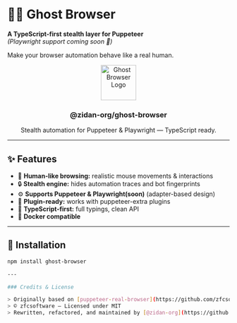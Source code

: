 # 🕵️‍♂️ Ghost Browser

**A TypeScript-first stealth layer for Puppeteer**  
*(Playwright support coming soon 👀)*  

Make your browser automation behave like a real human.


<p align="center">
  <a href="https://github.com/zidan-org/ghost-browser">
    <img src="https://github.com/zidan-org.png" alt="Ghost Browser Logo" width="80" height="80" />
  </a>
  <h3 align="center">@zidan-org/ghost-browser</h3>
  <p align="center">
    Stealth automation for Puppeteer & Playwright — TypeScript ready.
  </p>
</p>

---

## ✨ Features
- 🧠 **Human-like browsing:** realistic mouse movements & interactions  
- 🔒 **Stealth engine:** hides automation traces and bot fingerprints  
- ⚙️ **Supports Puppeteer & Playwright(soon)** (adapter-based design)  
- 🧩 **Plugin-ready:** works with puppeteer-extra plugins  
- 📘 **TypeScript-first:** full typings, clean API  
- 🐳 **Docker compatible**

---

## 🧰 Installation

```bash
npm install ghost-browser

---

### Credits & License

> Originally based on [puppeteer-real-browser](https://github.com/zfcsoftware/puppeteer-real-browser)  
> © zfcsoftware — Licensed under MIT  
> Rewritten, refactored, and maintained by [@zidan-org](https://github.com/zidan-org)

